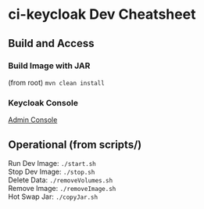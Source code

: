 # ci-keycloak Dev Cheatsheet

## Build and Access
### Build Image with JAR
(from root) `mvn clean install`

### Keycloak Console
[Admin Console](http://localhost:8080/auth/)

## Operational (from scripts/)
Run Dev Image: 	`./start.sh`  
Stop Dev Image:	`./stop.sh`  
Delete Data: 	`./removeVolumes.sh`  
Remove Image:	`./removeImage.sh`  
Hot Swap Jar:	`./copyJar.sh`  
